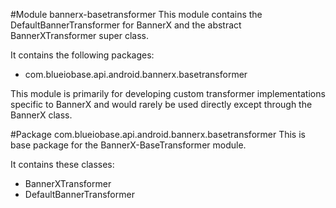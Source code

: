 #Module bannerx-basetransformer
This module contains the DefaultBannerTransformer for BannerX and the abstract BannerXTransformer super class.

It contains the following packages:
- com.blueiobase.api.android.bannerx.basetransformer

This module is primarily for developing custom transformer implementations specific to BannerX and would rarely be used directly except through the BannerX class.

#Package com.blueiobase.api.android.bannerx.basetransformer
This is base package for the BannerX-BaseTransformer module.

It contains these classes:
- BannerXTransformer
- DefaultBannerTransformer